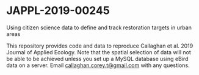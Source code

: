 # JAPPL-2019-00245
Using citizen science data to define and track restoration targets in urban areas

This repository provides code and data to reproduce Callaghan et al. 2019 Journal of Applied Ecology. Note that the spatial selection of data will not be able to be achieved unless you set up a MySQL database using eBird data on a server. Email callaghan.corey.t@gmail.com with any questions.
